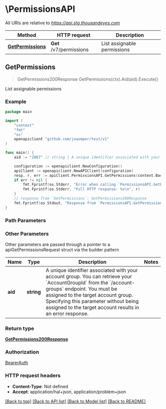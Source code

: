# \PermissionsAPI

All URIs are relative to *https://api.stg.thousandeyes.com*

Method | HTTP request | Description
------------- | ------------- | -------------
[**GetPermissions**](PermissionsAPI.md#GetPermissions) | **Get** /v7/permissions | List assignable permissions



## GetPermissions

> GetPermissions200Response GetPermissions(ctx).Aid(aid).Execute()

List assignable permissions



### Example

```go
package main

import (
    "context"
    "fmt"
    "os"
    openapiclient "github.com/joaomper/test/v1"
)

func main() {
    aid := "2067" // string | A unique identifier associated with your account group. You can retrieve your `AccountGroupId` from the `/account-groups` endpoint. You must be assigned to the target account group. Specifying this parameter without being assigned to the target account results in an error response. (optional)

    configuration := openapiclient.NewConfiguration()
    apiClient := openapiclient.NewAPIClient(configuration)
    resp, r, err := apiClient.PermissionsAPI.GetPermissions(context.Background()).Aid(aid).Execute()
    if err != nil {
        fmt.Fprintf(os.Stderr, "Error when calling `PermissionsAPI.GetPermissions``: %v\n", err)
        fmt.Fprintf(os.Stderr, "Full HTTP response: %v\n", r)
    }
    // response from `GetPermissions`: GetPermissions200Response
    fmt.Fprintf(os.Stdout, "Response from `PermissionsAPI.GetPermissions`: %v\n", resp)
}
```

### Path Parameters



### Other Parameters

Other parameters are passed through a pointer to a apiGetPermissionsRequest struct via the builder pattern


Name | Type | Description  | Notes
------------- | ------------- | ------------- | -------------
 **aid** | **string** | A unique identifier associated with your account group. You can retrieve your &#x60;AccountGroupId&#x60; from the &#x60;/account-groups&#x60; endpoint. You must be assigned to the target account group. Specifying this parameter without being assigned to the target account results in an error response. | 

### Return type

[**GetPermissions200Response**](GetPermissions200Response.md)

### Authorization

[BearerAuth](../README.md#BearerAuth)

### HTTP request headers

- **Content-Type**: Not defined
- **Accept**: application/hal+json, application/problem+json

[[Back to top]](#) [[Back to API list]](../README.md#documentation-for-api-endpoints)
[[Back to Model list]](../README.md#documentation-for-models)
[[Back to README]](../README.md)

